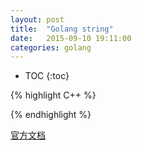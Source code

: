 ```yaml
---
layout: post
title:  "Golang string"
date:   2015-09-10 19:11:00
categories: golang
---
```


* TOC
{:toc}





{% highlight C++ %}

{% endhighlight %}



[官方文档](https://blog.golang.org/strings)